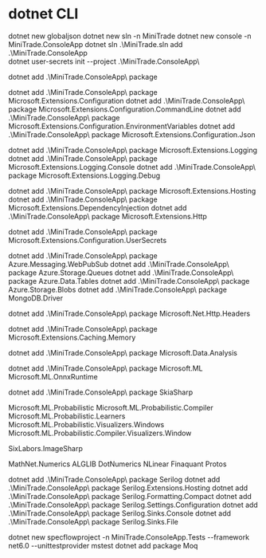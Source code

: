 # dotnet CLI

dotnet new globaljson
dotnet new sln -n MiniTrade
dotnet new console -n MiniTrade.ConsoleApp
dotnet sln .\MiniTrade.sln add .\MiniTrade.ConsoleApp\
dotnet user-secrets init --project .\MiniTrade.ConsoleApp\

dotnet add .\MiniTrade.ConsoleApp\ package 

dotnet add .\MiniTrade.ConsoleApp\ package Microsoft.Extensions.Configuration
dotnet add .\MiniTrade.ConsoleApp\ package Microsoft.Extensions.Configuration.CommandLine
dotnet add .\MiniTrade.ConsoleApp\ package Microsoft.Extensions.Configuration.EnvironmentVariables
dotnet add .\MiniTrade.ConsoleApp\ package Microsoft.Extensions.Configuration.Json

dotnet add .\MiniTrade.ConsoleApp\ package Microsoft.Extensions.Logging
dotnet add .\MiniTrade.ConsoleApp\ package Microsoft.Extensions.Logging.Console
dotnet add .\MiniTrade.ConsoleApp\ package Microsoft.Extensions.Logging.Debug

dotnet add .\MiniTrade.ConsoleApp\ package Microsoft.Extensions.Hosting
dotnet add .\MiniTrade.ConsoleApp\ package Microsoft.Extensions.DependencyInjection
dotnet add .\MiniTrade.ConsoleApp\ package Microsoft.Extensions.Http


dotnet add .\MiniTrade.ConsoleApp\ package Microsoft.Extensions.Configuration.UserSecrets

dotnet add .\MiniTrade.ConsoleApp\ package Azure.Messaging.WebPubSub
dotnet add .\MiniTrade.ConsoleApp\ package Azure.Storage.Queues
dotnet add .\MiniTrade.ConsoleApp\ package Azure.Data.Tables
dotnet add .\MiniTrade.ConsoleApp\ package Azure.Storage.Blobs
dotnet add .\MiniTrade.ConsoleApp\ package MongoDB.Driver

dotnet add .\MiniTrade.ConsoleApp\ package Microsoft.Net.Http.Headers

dotnet add .\MiniTrade.ConsoleApp\ package Microsoft.Extensions.Caching.Memory

dotnet add .\MiniTrade.ConsoleApp\ package Microsoft.Data.Analysis

dotnet add .\MiniTrade.ConsoleApp\ package Microsoft.ML
Microsoft.ML.OnnxRuntime


dotnet add .\MiniTrade.ConsoleApp\ package SkiaSharp

Microsoft.ML.Probabilistic
Microsoft.ML.Probabilistic.Compiler
Microsoft.ML.Probabilistic.Learners
Microsoft.ML.Probabilistic.Visualizers.Windows
Microsoft.ML.Probabilistic.Compiler.Visualizers.Window


SixLabors.ImageSharp

MathNet.Numerics
ALGLIB
DotNumerics
NLinear
Finaquant Protos


dotnet add .\MiniTrade.ConsoleApp\ package Serilog
dotnet add .\MiniTrade.ConsoleApp\ package Serilog.Extensions.Hosting
dotnet add .\MiniTrade.ConsoleApp\ package Serilog.Formatting.Compact
dotnet add .\MiniTrade.ConsoleApp\ package Serilog.Settings.Configuration
dotnet add .\MiniTrade.ConsoleApp\ package Serilog.Sinks.Console
dotnet add .\MiniTrade.ConsoleApp\ package Serilog.Sinks.File


dotnet new specflowproject -n MiniTrade.ConsoleApp.Tests --framework net6.0 --unittestprovider mstest
dotnet add package Moq


